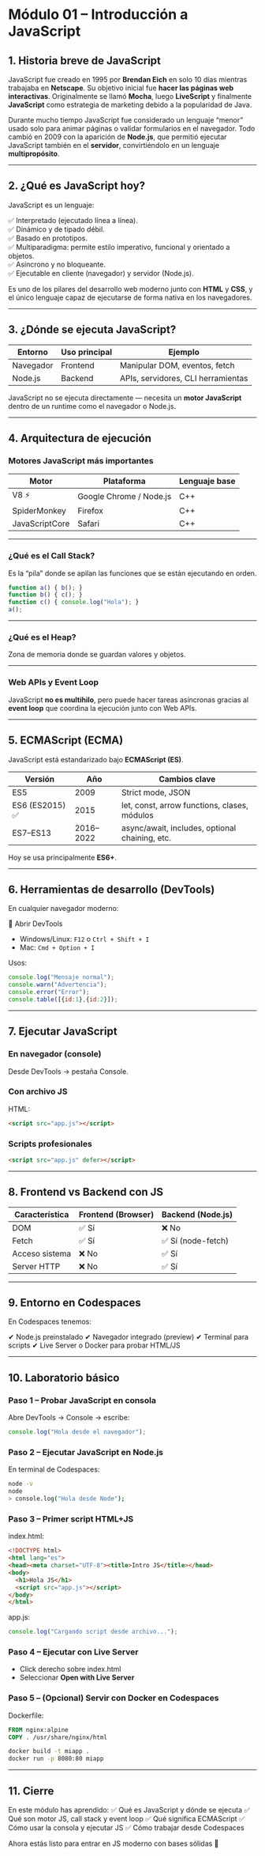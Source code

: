 # Módulo 01 – Introducción a JavaScript

## 1. Historia breve de JavaScript

JavaScript fue creado en 1995 por **Brendan Eich** en solo 10 días mientras trabajaba en **Netscape**. Su objetivo inicial fue **hacer las páginas web interactivas**. Originalmente se llamó **Mocha**, luego **LiveScript** y finalmente **JavaScript** como estrategia de marketing debido a la popularidad de Java.

Durante mucho tiempo JavaScript fue considerado un lenguaje “menor” usado solo para animar páginas o validar formularios en el navegador. Todo cambió en 2009 con la aparición de **Node.js**, que permitió ejecutar JavaScript también en el **servidor**, convirtiéndolo en un lenguaje **multipropósito**.

---

## 2. ¿Qué es JavaScript hoy?

JavaScript es un lenguaje:

✅ Interpretado (ejecutado línea a línea).  
✅ Dinámico y de tipado débil.  
✅ Basado en prototipos.  
✅ Multiparadigma: permite estilo imperativo, funcional y orientado a objetos.  
✅ Asíncrono y no bloqueante.  
✅ Ejecutable en cliente (navegador) y servidor (Node.js).  


Es uno de los pilares del desarrollo web moderno junto con **HTML** y **CSS**, y el único lenguaje capaz de ejecutarse de forma nativa en los navegadores.

---

## 3. ¿Dónde se ejecuta JavaScript?

| Entorno   | Uso principal | Ejemplo                            |
| --------- | ------------- | ---------------------------------- |
| Navegador | Frontend      | Manipular DOM, eventos, fetch      |
| Node.js   | Backend       | APIs, servidores, CLI herramientas |

JavaScript no se ejecuta directamente — necesita un **motor JavaScript** dentro de un runtime como el navegador o Node.js.

---

## 4. Arquitectura de ejecución

### Motores JavaScript más importantes

| Motor          | Plataforma              | Lenguaje base |
| -------------- | ----------------------- | ------------- |
| V8 ⚡           | Google Chrome / Node.js | C++           |
| SpiderMonkey   | Firefox                 | C++           |
| JavaScriptCore | Safari                  | C++           |

---

### ¿Qué es el Call Stack?

Es la “pila” donde se apilan las funciones que se están ejecutando en orden.

```js
function a() { b(); }
function b() { c(); }
function c() { console.log("Hola"); }
a();
```

---

### ¿Qué es el Heap?

Zona de memoria donde se guardan valores y objetos.

---

### Web APIs y Event Loop

JavaScript **no es multihilo**, pero puede hacer tareas asíncronas gracias al **event loop** que coordina la ejecución junto con Web APIs.

---

## 5. ECMAScript (ECMA)

JavaScript está estandarizado bajo **ECMAScript (ES)**.

| Versión        | Año       | Cambios clave                                  |
| -------------- | --------- | ---------------------------------------------- |
| ES5            | 2009      | Strict mode, JSON                              |
| ES6 (ES2015) ✅ | 2015      | let, const, arrow functions, clases, módulos   |
| ES7–ES13       | 2016–2022 | async/await, includes, optional chaining, etc. |

Hoy se usa principalmente **ES6+**.

---

## 6. Herramientas de desarrollo (DevTools)

En cualquier navegador moderno:

🔧 Abrir DevTools

* Windows/Linux: `F12` o `Ctrl + Shift + I`
* Mac: `Cmd + Option + I`

Usos:

```js
console.log("Mensaje normal");
console.warn("Advertencia");
console.error("Error");
console.table([{id:1},{id:2}]);
```

---

## 7. Ejecutar JavaScript

### En navegador (console)

Desde DevTools → pestaña Console.

### Con archivo JS

HTML:

```html
<script src="app.js"></script>
```

### Scripts profesionales

```html
<script src="app.js" defer></script>
```

---

## 8. Frontend vs Backend con JS

| Característica | Frontend (Browser) | Backend (Node.js) |
| -------------- | ------------------ | ----------------- |
| DOM            | ✅ Sí               | ❌ No              |
| Fetch          | ✅ Sí               | ✅ Sí (node-fetch) |
| Acceso sistema | ❌ No               | ✅ Sí              |
| Server HTTP    | ❌ No               | ✅ Sí              |

---

## 9. Entorno en Codespaces

En Codespaces tenemos:

✔ Node.js preinstalado
✔ Navegador integrado (preview)
✔ Terminal para scripts
✔ Live Server o Docker para probar HTML/JS

---

## 10. Laboratorio básico

### Paso 1 – Probar JavaScript en consola

Abre DevTools → Console → escribe:

```js
console.log("Hola desde el navegador");
```

### Paso 2 – Ejecutar JavaScript en Node.js

En terminal de Codespaces:

```bash
node -v
node
> console.log("Hola desde Node");
```

### Paso 3 – Primer script HTML+JS

index.html:

```html
<!DOCTYPE html>
<html lang="es">
<head><meta charset="UTF-8"><title>Intro JS</title></head>
<body>
  <h1>Hola JS</h1>
  <script src="app.js"></script>
</body>
</html>
```

app.js:

```js
console.log("Cargando script desde archivo...");
```

### Paso 4 – Ejecutar con Live Server

* Click derecho sobre index.html
* Seleccionar **Open with Live Server**

### Paso 5 – (Opcional) Servir con Docker en Codespaces

Dockerfile:

```dockerfile
FROM nginx:alpine
COPY . /usr/share/nginx/html
```

```bash
docker build -t miapp .
docker run -p 8080:80 miapp
```

---

## 11. Cierre

En este módulo has aprendido:
✅ Qué es JavaScript y dónde se ejecuta
✅ Qué son motor JS, call stack y event loop
✅ Qué significa ECMAScript
✅ Cómo usar la consola y ejecutar JS
✅ Cómo trabajar desde Codespaces

Ahora estás listo para entrar en JS moderno con bases sólidas 💪
